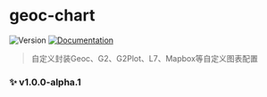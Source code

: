 # geoc-chart
![Version](https://img.shields.io/badge/version-0.1.0-blue.svg?cacheSeconds=2592000)
[![Documentation](https://img.shields.io/badge/documentation-yes-brightgreen.svg)](https://github.com/geocompass/geoc-chart#readme)

> 自定义封装Geoc、G2、G2Plot、L7、Mapbox等自定义图表配置

### ✨ v1.0.0-alpha.1

